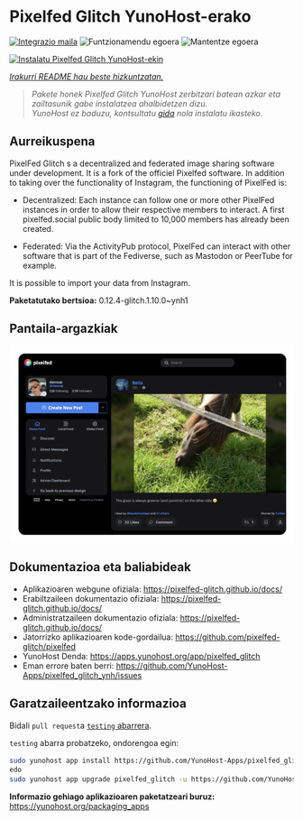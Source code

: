 <!--
Ohart ongi: README hau automatikoki sortu da <https://github.com/YunoHost/apps/tree/master/tools/readme_generator>ri esker
EZ editatu eskuz.
-->

# Pixelfed Glitch YunoHost-erako

[![Integrazio maila](https://apps.yunohost.org/badge/integration/pixelfed_glitch)](https://ci-apps.yunohost.org/ci/apps/pixelfed_glitch/)
![Funtzionamendu egoera](https://apps.yunohost.org/badge/state/pixelfed_glitch)
![Mantentze egoera](https://apps.yunohost.org/badge/maintained/pixelfed_glitch)

[![Instalatu Pixelfed Glitch YunoHost-ekin](https://install-app.yunohost.org/install-with-yunohost.svg)](https://install-app.yunohost.org/?app=pixelfed_glitch)

*[Irakurri README hau beste hizkuntzatan.](./ALL_README.md)*

> *Pakete honek Pixelfed Glitch YunoHost zerbitzari batean azkar eta zailtasunik gabe instalatzea ahalbidetzen dizu.*  
> *YunoHost ez baduzu, kontsultatu [gida](https://yunohost.org/install) nola instalatu ikasteko.*

## Aurreikuspena

PixelFed Glitch s a decentralized and federated image sharing software under development. It is a fork of the officiel Pixelfed software.
In addition to taking over the functionality of Instagram, the functioning of PixelFed is:

* Decentralized: Each instance can follow one or more other PixelFed instances in order to allow their respective members to interact. A first pixelfed.social public body limited to 10,000 members has already been created.

* Federated: Via the ActivityPub protocol, PixelFed can interact with other software that is part of the Fediverse, such as Mastodon or PeerTube for example.

It is possible to import your data from Instagram.


**Paketatutako bertsioa:** 0.12.4-glitch.1.10.0~ynh1

## Pantaila-argazkiak

![Pixelfed Glitch(r)en pantaila-argazkia](./doc/screenshots/screenshot.png)

## Dokumentazioa eta baliabideak

- Aplikazioaren webgune ofiziala: <https://pixelfed-glitch.github.io/docs/>
- Erabiltzaileen dokumentazio ofiziala: <https://pixelfed-glitch.github.io/docs/>
- Administratzaileen dokumentazio ofiziala: <https://pixelfed-glitch.github.io/docs/>
- Jatorrizko aplikazioaren kode-gordailua: <https://github.com/pixelfed-glitch/pixelfed>
- YunoHost Denda: <https://apps.yunohost.org/app/pixelfed_glitch>
- Eman errore baten berri: <https://github.com/YunoHost-Apps/pixelfed_glitch_ynh/issues>

## Garatzaileentzako informazioa

Bidali `pull request`a [`testing` abarrera](https://github.com/YunoHost-Apps/pixelfed_glitch_ynh/tree/testing).

`testing` abarra probatzeko, ondorengoa egin:

```bash
sudo yunohost app install https://github.com/YunoHost-Apps/pixelfed_glitch_ynh/tree/testing --debug
edo
sudo yunohost app upgrade pixelfed_glitch -u https://github.com/YunoHost-Apps/pixelfed_glitch_ynh/tree/testing --debug
```

**Informazio gehiago aplikazioaren paketatzeari buruz:** <https://yunohost.org/packaging_apps>
